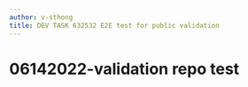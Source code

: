 ```yaml
---
author: v-sthong
title: DEV TASK 632532 E2E test for public validation
---
```


# 06142022-validation repo test
